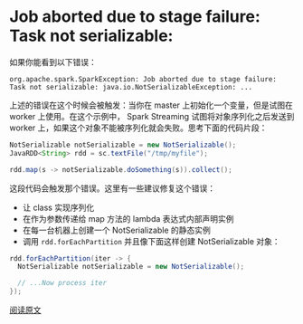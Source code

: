 # Job aborted due to stage failure: Task not serializable:

如果你能看到以下错误：

```
org.apache.spark.SparkException: Job aborted due to stage failure: Task not serializable: java.io.NotSerializableException: ...
```

上述的错误在这个时候会被触发：当你在 master 上初始化一个变量，但是试图在 worker 上使用。在这个示例中， Spark Streaming 试图将对象序列化之后发送到 worker 上，如果这个对象不能被序列化就会失败。思考下面的代码片段：

```java
NotSerializable notSerializable = new NotSerializable();
JavaRDD<String> rdd = sc.textFile("/tmp/myfile");

rdd.map(s -> notSerializable.doSomething(s)).collect();
```

这段代码会触发那个错误。这里有一些建议修复这个错误：

- 让 class 实现序列化
- 在作为参数传递给 map 方法的 lambda 表达式内部声明实例
- 在每一台机器上创建一个 NotSerializable 的静态实例
- 调用 `rdd.forEachPartition` 并且像下面这样创建 NotSerializable 对象：

```java
rdd.forEachPartition(iter -> {
  NotSerializable notSerializable = new NotSerializable();

  // ...Now process iter
});
```

[阅读原文](http://databricks.gitbooks.io/databricks-spark-knowledge-base/content/troubleshooting/javaionotserializableexception.html)
